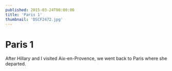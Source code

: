 ```yaml
---
published: 2015-03-24T00:00:00
title: 'Paris 1'
thumbnail: 'DSCF2472.jpg'
---
```

# Paris 1

After Hillary and I visited Aix-en-Provence, we went back to Paris where she departed.
